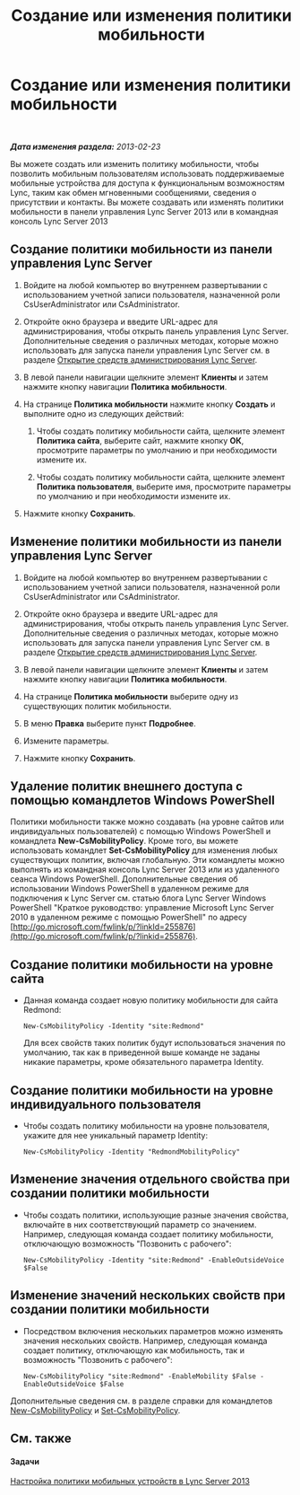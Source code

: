 ﻿---
title: Создание или изменения политики мобильности
TOCTitle: Создание или изменения политики мобильности
ms:assetid: fc2dfea0-2215-440d-9f4b-7c985da29211
ms:mtpsurl: https://technet.microsoft.com/ru-ru/library/JJ721946(v=OCS.15)
ms:contentKeyID: 49888275
ms.date: 05/19/2016
mtps_version: v=OCS.15
ms.translationtype: HT
---

# Создание или изменения политики мобильности

 

_**Дата изменения раздела:** 2013-02-23_

Вы можете создать или изменить политику мобильности, чтобы позволить мобильным пользователям использовать поддерживаемые мобильные устройства для доступа к функциональным возможностям Lync, таким как обмен мгновенными сообщениями, сведения о присутствии и контакты. Вы можете создавать или изменять политики мобильности в панели управления Lync Server 2013 или в командная консоль Lync Server 2013

## Создание политики мобильности из панели управления Lync Server

1.  Войдите на любой компьютер во внутреннем развертывании с использованием учетной записи пользователя, назначенной роли CsUserAdministrator или CsAdministrator.

2.  Откройте окно браузера и введите URL-адрес для администрирования, чтобы открыть панель управления Lync Server. Дополнительные сведения о различных методах, которые можно использовать для запуска панели управления Lync Server см. в разделе [Открытие средств администрирования Lync Server](lync-server-2013-open-lync-server-administrative-tools.md).

3.  В левой панели навигации щелкните элемент **Клиенты** и затем нажмите кнопку навигации **Политика мобильности**.

4.  На странице **Политика мобильности** нажмите кнопку **Создать** и выполните одно из следующих действий:
    
    1.  Чтобы создать политику мобильности сайта, щелкните элемент **Политика сайта**, выберите сайт, нажмите кнопку **ОК**, просмотрите параметры по умолчанию и при необходимости измените их.
    
    2.  Чтобы создать политику мобильности сайта, щелкните элемент **Политика пользователя**, выберите имя, просмотрите параметры по умолчанию и при необходимости измените их.

5.  Нажмите кнопку **Сохранить**.

## Изменение политики мобильности из панели управления Lync Server

1.  Войдите на любой компьютер во внутреннем развертывании с использованием учетной записи пользователя, назначенной роли CsUserAdministrator или CsAdministrator.

2.  Откройте окно браузера и введите URL-адрес для администрирования, чтобы открыть панель управления Lync Server. Дополнительные сведения о различных методах, которые можно использовать для запуска панели управления Lync Server см. в разделе [Открытие средств администрирования Lync Server](lync-server-2013-open-lync-server-administrative-tools.md).

3.  В левой панели навигации щелкните элемент **Клиенты** и затем нажмите кнопку навигации **Политика мобильности**.

4.  На странице **Политика мобильности** выберите одну из существующих политик мобильности.

5.  В меню **Правка** выберите пункт **Подробнее**.

6.  Измените параметры.

7.  Нажмите кнопку **Сохранить**.

## Удаление политик внешнего доступа с помощью командлетов Windows PowerShell

Политики мобильности также можно создавать (на уровне сайтов или индивидуальных пользователей) с помощью Windows PowerShell и командлета **New-CsMobilityPolicy**. Кроме того, вы можете использовать командлет **Set-CsMobilityPolicy** для изменения любых существующих политик, включая глобальную. Эти командлеты можно выполнять из командная консоль Lync Server 2013 или из удаленного сеанса Windows PowerShell. Дополнительные сведения об использовании Windows PowerShell в удаленном режиме для подключения к Lync Server см. статью блога Lync Server Windows PowerShell "Краткое руководство: управление Microsoft Lync Server 2010 в удаленном режиме с помощью PowerShell" по адресу [http://go.microsoft.com/fwlink/p/?linkId=255876](http://go.microsoft.com/fwlink/p/?linkid=255876).

## Создание политики мобильности на уровне сайта

  - Данная команда создает новую политику мобильности для сайта Redmond:
    
        New-CsMobilityPolicy -Identity "site:Redmond"
    
    Для всех свойств таких политик будут использоваться значения по умолчанию, так как в приведенной выше команде не заданы никакие параметры, кроме обязательного параметра Identity.

## Создание политики мобильности на уровне индивидуального пользователя

  - Чтобы создать политику мобильности на уровне пользователя, укажите для нее уникальный параметр Identity:
    
        New-CsMobilityPolicy -Identity "RedmondMobilityPolicy"

## Изменение значения отдельного свойства при создании политики мобильности

  - Чтобы создать политики, использующие разные значения свойства, включайте в них соответствующий параметр со значением. Например, следующая команда создает политику мобильности, отключающую возможность "Позвонить с рабочего":
    
        New-CsMobilityPolicy -Identity "site:Redmond" -EnableOutsideVoice $False

## Изменение значений нескольких свойств при создании политики мобильности

  - Посредством включения нескольких параметров можно изменять значения нескольких свойств. Например, следующая команда создает политику, отключающую как мобильность, так и возможность "Позвонить с рабочего":
    
        New-CsMobilityPolicy "site:Redmond" -EnableMobility $False -EnableOutsideVoice $False

Дополнительные сведения см. в разделе справки для командлетов [New-CsMobilityPolicy](new-csmobilitypolicy.md) и [Set-CsMobilityPolicy](set-csmobilitypolicy.md).

## См. также

#### Задачи

[Настройка политики мобильных устройств в Lync Server 2013](lync-server-2013-configuring-mobility-policy.md)

